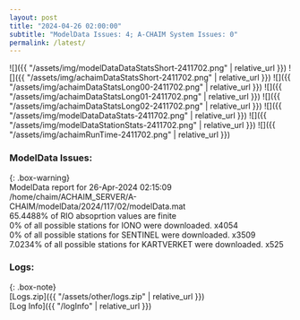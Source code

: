 ```yaml
---
layout: post
title: "2024-04-26 02:00:00"
subtitle: "ModelData Issues: 4; A-CHAIM System Issues: 0"
permalink: /latest/
---
```


![]({{ "/assets/img/modelDataDataStatsShort-2411702.png" | relative_url }})
![]({{ "/assets/img/achaimDataStatsShort-2411702.png" | relative_url }})
![]({{ "/assets/img/achaimDataStatsLong00-2411702.png" | relative_url }})
![]({{ "/assets/img/achaimDataStatsLong01-2411702.png" | relative_url }})
![]({{ "/assets/img/achaimDataStatsLong02-2411702.png" | relative_url }})
![]({{ "/assets/img/modelDataDataStats-2411702.png" | relative_url }})
![]({{ "/assets/img/modelDataStationStats-2411702.png" | relative_url }})
![]({{ "/assets/img/achaimRunTime-2411702.png" | relative_url }})


### ModelData Issues:  
  
{: .box-warning}  
 ModelData report for 26-Apr-2024 02:15:09   
 /home/chaim/ACHAIM_SERVER/A-CHAIM/modelData/2024/117/02/modelData.mat   
 65.4488% of RIO absoprtion values are finite   
 0% of all possible stations for IONO were downloaded. x4054   
 0% of all possible stations for SENTINEL were downloaded. x3509   
 7.0234% of all possible stations for KARTVERKET were downloaded. x525   
  


### Logs:  
  
{: .box-note}  
[Logs.zip]({{ "/assets/other/logs.zip" | relative_url }})  
[Log Info]({{ "/logInfo" | relative_url }})  
